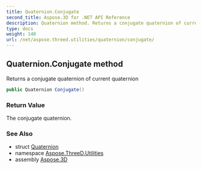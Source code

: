 ```yaml
---
title: Quaternion.Conjugate
second_title: Aspose.3D for .NET API Reference
description: Quaternion method. Returns a conjugate quaternion of current quaternion
type: docs
weight: 140
url: /net/aspose.threed.utilities/quaternion/conjugate/
---
```

## Quaternion.Conjugate method

Returns a conjugate quaternion of current quaternion

```csharp
public Quaternion Conjugate()
```

### Return Value

The conjugate quaternion.

### See Also

* struct [Quaternion](../)
* namespace [Aspose.ThreeD.Utilities](../../../aspose.threed.utilities/)
* assembly [Aspose.3D](../../../)


